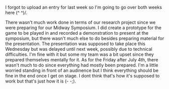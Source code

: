 I forgot to upload an entry for last week so I'm going to go over both weeks here (^ ^)/.

There wasn't much work done in terms of our research project since we were preparing for our Midway Symposium.
I did create a prototype for the game to be played in and recorded a demonstration to present at the symposium,
but there wasn't much else to do besides preparing material for the presentation. The presentation was supposed
to take place this Wednesday but was delayed until next week, possibly due to technical difficulties. I'm fine 
with it but some my team was a bit upset since they prepared themselves mentally for it. As for the Friday after
July 4th, there wasn't much to do since everything had mostly been prepared. I'm a little worried standing in front 
of an audinence but I think everything should be fine in the end once I get on stage. I dont think that's how it's 
supposed to work but that's just how it is (- -;).
